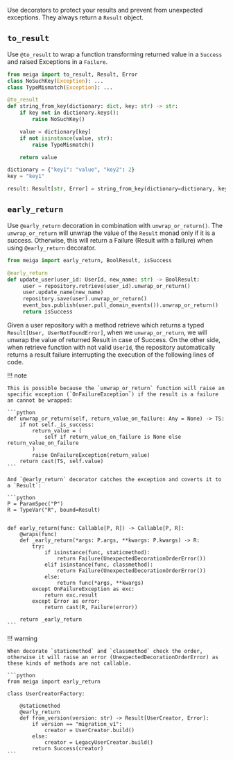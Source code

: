 Use decorators to protect your results and prevent from unexpected exceptions. They always return a `Result` object.

## `to_result`

Use `@to_result` to wrap a function transforming returned value in a `Success` and raised Exceptions in a `Failure`.

```python
from meiga import to_result, Result, Error
class NoSuchKey(Exception): ...
class TypeMismatch(Exception): ...

@to_result
def string_from_key(dictionary: dict, key: str) -> str:
    if key not in dictionary.keys():
        raise NoSuchKey()

    value = dictionary[key]
    if not isinstance(value, str):
        raise TypeMismatch()

    return value

dictionary = {"key1": "value", "key2": 2}
key = "key1"

result: Result[str, Error] = string_from_key(dictionary=dictionary, key=key)
```   

## `early_return`

Use `@early_return` decoration in combination with `unwrap_or_return()`.
The `unwrap_or_return` will unwrap the value of the `Result` monad only if it is a success. 
Otherwise, this will return a Failure (Result with a failure) when using `@early_return` decorator.

```python
from meiga import early_return, BoolResult, isSuccess

@early_return
def update_user(user_id: UserId, new_name: str) -> BoolResult:
     user = repository.retrieve(user_id).unwrap_or_return()
     user.update_name(new_name)
     repository.save(user).unwrap_or_return()
     event_bus.publish(user.pull_domain_events()).unwrap_or_return()
     return isSuccess
```     

Given a user repository with a method retrieve which returns a typed `Result[User, UserNotFoundError]`, when we `unwrap_or_return`, we will unwrap the value of returned Result in case of Success. 
On the other side, when retrieve function with not valid `UserId`, the repository automatically returns a result failure interrupting the execution of the following lines of code.

!!! note

    This is possible because the `unwrap_or_return` function will raise an specific exception (`OnFailureException`) if the result is a failure an cannot be wrapped:
    
    ```python
    def unwrap_or_return(self, return_value_on_failure: Any = None) -> TS:
        if not self._is_success:
            return_value = (
                self if return_value_on_failure is None else return_value_on_failure
            )
            raise OnFailureException(return_value)
        return cast(TS, self.value)
    ```

    And `@early_return` decorator catches the exception and coverts it to a `Result`:

    ```python
    P = ParamSpec("P")
    R = TypeVar("R", bound=Result)
    
    
    def early_return(func: Callable[P, R]) -> Callable[P, R]:
        @wraps(func)
        def _early_return(*args: P.args, **kwargs: P.kwargs) -> R:
            try:
                if isinstance(func, staticmethod):
                    return Failure(UnexpectedDecorationOrderError())
                elif isinstance(func, classmethod):
                    return Failure(UnexpectedDecorationOrderError())
                else:
                    return func(*args, **kwargs)
            except OnFailureException as exc:
                return exc.result
            except Error as error:
                return cast(R, Failure(error))
    
        return _early_return
    ```


!!! warning 

    When decorate `staticmethod` and `classmethod` check the order, otherwise it will raise an error (UnexpectedDecorationOrderError) as these kinds of methods are not callable.
    
    ```python
    from meiga import early_return
    
    class UserCreatorFactory:
    
        @staticmethod
        @early_return
        def from_version(version: str) -> Result[UserCreator, Error]:
            if version == "migration_v1":
                creator = UserCreator.build()
            else:
                creator = LegacyUserCreator.build()
            return Success(creator)
    ```